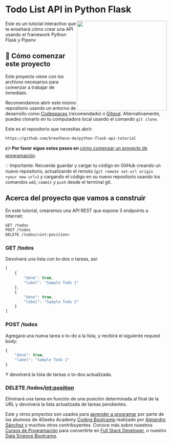 <!--hide-->
# Todo List API in Python Flask

<a href="https://www.breatheco.de"><img height="280" align="right" src="https://raw.githubusercontent.com/breatheco-de/python-flask-api-tutorial/3ffb90ea974146f57a3bdfd59665b4c4d5d05197/.breathecode/assets/badge.svg"></a>
<!--endhide-->

Este es un tutorial interactivo que te enseñará cómo crear una API usando el framework Python Flask y Pipenv

## 🌱 Cómo comenzar este proyecto

Este proyecto viene con los archivos necesarios para comenzar a trabajar de inmediato.

Recomendamos abrir este mismo repositorio usando un entorno de desarrollo como [Codespaces](https://4geeks.com/es/lesson/tutorial-de-github-codespaces) (recomendado) o [Gitpod](https://4geeks.com/es/lesson/como-utilizar-gitpod). Alternativamente, puedes clonarlo en tu computadora local usando el comando `git clone`.

Este es el repositorio que necesitas abrir:

```text
https://github.com/breatheco-de/python-flask-api-tutorial
```

**👉 Por favor sigue estos pasos en** [cómo comenzar un proyecto de programación](https://4geeks.com/es/lesson/como-comenzar-un-proyecto-de-codificacion).

💡 Importante: Recuerda guardar y cargar tu código en GitHub creando un nuevo repositorio, actualizando el remoto (`git remote set-url origin <your new url>`) y cargando el código en su nuevo repositorio usando los comandos `add`, `commit` y `push` desde el terminal git.

## Acerca del proyecto que vamos a construir

En este tutorial, crearemos una API REST que expone 3 endpoints a Internet:

```txt
GET /todos
POST /todos
DELETE /todos/<int:position>
```

### GET /todos

Devolverá una lista con to-dos o tareas, así:

```javascript
[
    {
        "done": true,
        "label": "Sample Todo 1"
    },
    {
        "done": true,
        "label": "Sample Todo 2"
    }
]
```

### POST /todos

Agregará una nueva tarea o to-do a la lista, y recibirá el siguiente request body:

```javascript
{
    "done": true,
    "label": "Sample Todo 1"
}
```

Y devolverá la lista de tareas o to-dos actualizada.

### DELETE /todos/<int:position>

Eliminará una tarea en función de una posición determinada al final de la URL y devolverá la lista actualizada de tareas pendientes.

Este y otros proyectos son usados para [aprender a programar](https://4geeksacademy.com/es/aprender-a-programar/aprender-a-programar-desde-cero) por parte de los alumnos de 4Geeks Academy [Coding Bootcamp](https://4geeksacademy.com/us/coding-bootcamp) realizado por [Alejandro Sánchez](https://twitter.com/alesanchezr) y muchos otros contribuyentes. Conoce más sobre nuestros [Cursos de Programación](https://4geeksacademy.com/es/curso-de-programacion-desde-cero?lang=es) para convertirte en [Full Stack Developer](https://4geeksacademy.com/es/coding-bootcamps/desarrollador-full-stack/?lang=es), o nuestro [Data Science Bootcamp](https://4geeksacademy.com/es/coding-bootcamps/curso-datascience-machine-learning).
